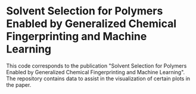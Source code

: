 # Solvent Selection for Polymers Enabled by Generalized Chemical Fingerprinting and Machine Learning
This code corresponds to the publication "Solvent Selection for Polymers Enabled by Generalized
Chemical Fingerprinting and Machine Learning". The repository contains data to
assist in the visualization of certain plots in the paper.
